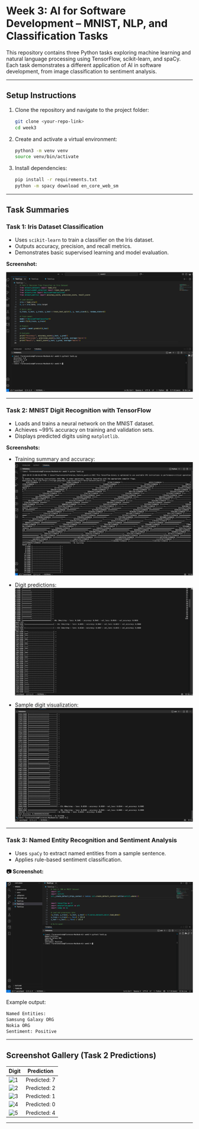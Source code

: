 # Week 3: AI for Software Development – MNIST, NLP, and Classification Tasks

This repository contains three Python tasks exploring machine learning and natural language processing using TensorFlow, scikit-learn, and spaCy. Each task demonstrates a different application of AI in software development, from image classification to sentiment analysis.

---

## Setup Instructions

1. Clone the repository and navigate to the project folder:
   ```bash
   git clone <your-repo-link>
   cd week3
   ```

2. Create and activate a virtual environment:
   ```bash
   python3 -m venv venv
   source venv/bin/activate
   ```

3. Install dependencies:
   ```bash
   pip install -r requirements.txt
   python -m spacy download en_core_web_sm
   ```

---

##  Task Summaries

### Task 1: Iris Dataset Classification
- Uses `scikit-learn` to train a classifier on the Iris dataset.
- Outputs accuracy, precision, and recall metrics.
- Demonstrates basic supervised learning and model evaluation.

**Screenshot:**

![Task 1 Output](screenshots/Task1.png)

---

### Task 2: MNIST Digit Recognition with TensorFlow
- Loads and trains a neural network on the MNIST dataset.
- Achieves ~99% accuracy on training and validation sets.
- Displays predicted digits using `matplotlib`.

**Screenshots:**

- Training summary and accuracy:
  ![Training Summary](screenshots/Task2a.png)

- Digit predictions:
  ![Predicted Digits](screenshots/Task2b.png)

- Sample digit visualization:
  ![Digit Sample](screenshots/Task2c.png)

---

### Task 3: Named Entity Recognition and Sentiment Analysis
- Uses `spaCy` to extract named entities from a sample sentence.
- Applies rule-based sentiment classification.

**📷 Screenshot:**

![Task 3 Output](screenshots/Task3.png)

Example output:
```
Named Entities:
Samsung Galaxy ORG
Nokia ORG
Sentiment: Positive
```

---

## Screenshot Gallery (Task 2 Predictions)

| Digit | Prediction |
|-------|------------|
| ![1](screenshots/Pred1.png) | Predicted: 7 |
| ![2](screenshots/Pred2.png) | Predicted: 2 |
| ![3](screenshots/Pred3.png) | Predicted: 1 |
| ![4](screenshots/Pred4.png) | Predicted: 0 |
| ![5](screenshots/Pred5.png) | Predicted: 4 |


---
